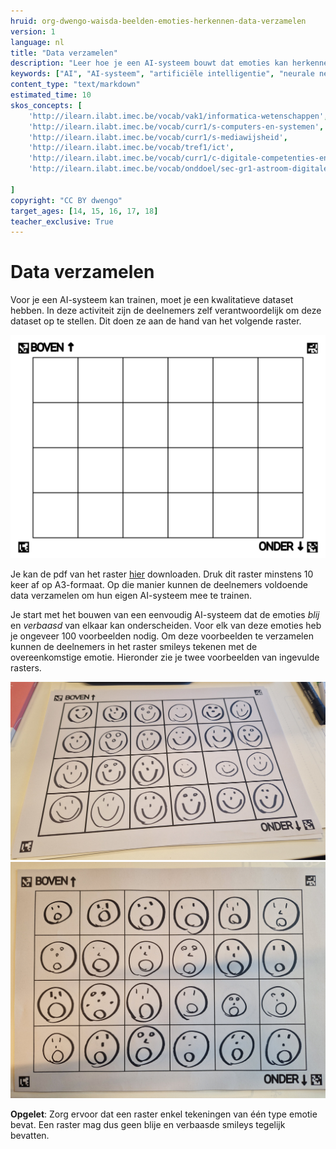 ```yaml
---
hruid: org-dwengo-waisda-beelden-emoties-herkennen-data-verzamelen
version: 1
language: nl
title: "Data verzamelen"
description: "Leer hoe je een AI-systeem bouwt dat emoties kan herkennen."
keywords: ["AI", "AI-systeem", "artificiële intelligentie", "neurale netwerken", "classificatie", "beelden", "emoties"]
content_type: "text/markdown"
estimated_time: 10
skos_concepts: [
    'http://ilearn.ilabt.imec.be/vocab/vak1/informatica-wetenschappen', 
    'http://ilearn.ilabt.imec.be/vocab/curr1/s-computers-en-systemen',
    'http://ilearn.ilabt.imec.be/vocab/curr1/s-mediawijsheid',
    'http://ilearn.ilabt.imec.be/vocab/tref1/ict',
    'http://ilearn.ilabt.imec.be/vocab/curr1/c-digitale-competenties-en-mediawijsheid',
    'http://ilearn.ilabt.imec.be/vocab/onddoel/sec-gr1-astroom-digitale-competenties-en-mediawijsheid-4.5',

]
copyright: "CC BY dwengo"
target_ages: [14, 15, 16, 17, 18]
teacher_exclusive: True
---
```


# Data verzamelen

Voor je een AI-systeem kan trainen, moet je een kwalitatieve dataset hebben. In deze activiteit zijn de deelnemers zelf verantwoordelijk om deze dataset op te stellen. Dit doen ze aan de hand van het volgende raster.

![](images/raster.svg)

Je kan de pdf van het raster [hier](images/raster.pdf) downloaden. Druk dit raster minstens 10 keer af op A3-formaat. Op die manier kunnen de deelnemers voldoende data verzamelen om hun eigen AI-systeem mee te trainen.

Je start met het bouwen van een eenvoudig AI-systeem dat de emoties *blij* en *verbaasd* van elkaar kan onderscheiden. Voor elk van deze emoties heb je ongeveer 100 voorbeelden nodig. Om deze voorbeelden te verzamelen kunnen de deelnemers in het raster smileys tekenen met de overeenkomstige emotie. Hieronder zie je twee voorbeelden van ingevulde rasters.

![](images/voorbeeld_raster_blij.jpg)
![](images/voorbeeld_raster_verbaasd.jpg)

**Opgelet**: Zorg ervoor dat een raster enkel tekeningen van één type emotie bevat. Een raster mag dus geen blije en verbaasde smileys tegelijk bevatten.

